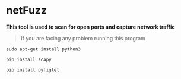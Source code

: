 # netFuzz
**This tool is used to scan for open ports and capture network traffic**


> If you are facing any problem running this program

`sudo apt-get install python3`

 `pip install scapy`

`pip install pyfiglet`
